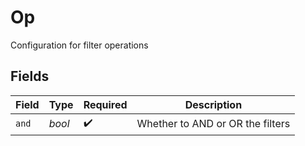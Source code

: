 # Op

Configuration for filter operations


## Fields

| Field                            | Type                             | Required                         | Description                      |
| -------------------------------- | -------------------------------- | -------------------------------- | -------------------------------- |
| `and`                            | *bool*                           | :heavy_check_mark:               | Whether to AND or OR the filters |